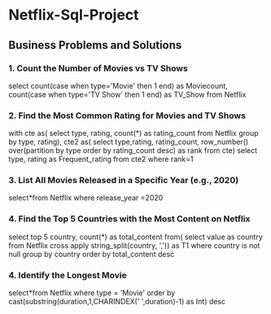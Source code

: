 # Netflix-Sql-Project
## Business Problems and Solutions

### 1. Count the Number of Movies vs TV Shows

select count(case when type='Movie' then 1 end) as Moviecount,
count(case when type='TV Show' then 1 end) as TV_Show
from Netflix

### 2. Find the Most Common Rating for Movies and TV Shows
with cte as(
select type, rating, count(*) as rating_count
from Netflix
group by type, rating),
cte2 as(
select type,rating, rating_count, row_number() over(partition by type order by rating_count desc) as rank
from cte)
select type, rating as Frequent_rating
from cte2
where rank=1

### 3. List All Movies Released in a Specific Year (e.g., 2020)
select*from Netflix
where release_year =2020

### 4. Find the Top 5 Countries with the Most Content on Netflix
select top 5 country, count(*) as total_content
from(
select value as country
from Netflix
cross apply string_split(country, ','))
as T1
where country is not null
group by country
order by total_content desc

### 4. Identify the Longest Movie
select*from Netflix
where type = 'Movie'
order by cast(substring(duration,1,CHARINDEX(' ',duration)-1) as Int) desc






















 
